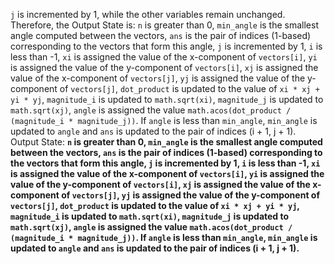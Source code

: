 `j` is incremented by 1, while the other variables remain unchanged. Therefore, the Output State is: `n` is greater than 0, `min_angle` is the smallest angle computed between the vectors, `ans` is the pair of indices (1-based) corresponding to the vectors that form this angle, `j` is incremented by 1, `i` is less than -1, `xi` is assigned the value of the x-component of `vectors[i]`, `yi` is assigned the value of the y-component of `vectors[i]`, `xj` is assigned the value of the x-component of `vectors[j]`, `yj` is assigned the value of the y-component of `vectors[j]`, `dot_product` is updated to the value of `xi * xj + yi * yj`, `magnitude_i` is updated to `math.sqrt(xi)`, `magnitude_j` is updated to `math.sqrt(xj)`, `angle` is assigned the value `math.acos(dot_product / (magnitude_i * magnitude_j))`. If `angle` is less than `min_angle`, `min_angle` is updated to `angle` and `ans` is updated to the pair of indices (i + 1, j + 1).
Output State: **`n` is greater than 0, `min_angle` is the smallest angle computed between the vectors, `ans` is the pair of indices (1-based) corresponding to the vectors that form this angle, `j` is incremented by 1, `i` is less than -1, `xi` is assigned the value of the x-component of `vectors[i]`, `yi` is assigned the value of the y-component of `vectors[i]`, `xj` is assigned the value of the x-component of `vectors[j]`, `yj` is assigned the value of the y-component of `vectors[j]`, `dot_product` is updated to the value of `xi * xj + yi * yj`, `magnitude_i` is updated to `math.sqrt(xi)`, `magnitude_j` is updated to `math.sqrt(xj)`, `angle` is assigned the value `math.acos(dot_product / (magnitude_i * magnitude_j))`. If `angle` is less than `min_angle`, `min_angle` is updated to `angle` and `ans` is updated to the pair of indices (i + 1, j + 1).**